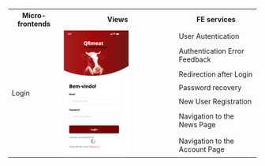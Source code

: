 <table>
    <tr>
      <th>Micro-frontends</th>
      <th>Views</th>
      <th>FE services</th>
    </tr>
    <tr>
      <td rowspan="7">Login</td>
      <td rowspan="7"><img src="../images/login.png" alt="login" style=" width: 60%;"></td>
      <td>User Autentication</td>
    </tr>
    <tr>
      <td>Authentication Error Feedback</td>
    </tr>
    <tr>
      <td>Redirection after Login</td>
    </tr>
    <tr>
      <td>Password recovery</td>
    </tr>
    <tr>
      <td>New User Registration</td>
    </tr>
    <tr>
      <td>Navigation to the News Page</td>
    </tr>
    <tr>
      <td>Navigation to the Account Page</td>
    </tr>
</table>